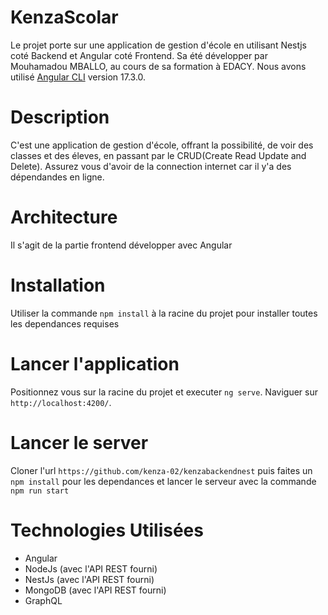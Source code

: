 # KenzaScolar
Le projet porte sur une application de gestion d'école en utilisant Nestjs coté Backend et Angular coté Frontend.
Sa été développer par Mouhamadou MBALLO, au cours de sa formation à EDACY.
Nous avons utilisé [Angular CLI](https://github.com/angular/angular-cli) version 17.3.0.

# Description
C'est une application de gestion d'école, offrant la possibilité, de voir des classes et des éleves, en passant par le CRUD(Create Read Update and Delete).
Assurez vous d'avoir de la connection internet car il y'a des dépendandes en ligne.
# Architecture 
Il s'agit de la partie frontend développer avec Angular 
 
# Installation
 Utiliser la commande `npm install`  à la racine du projet pour installer toutes les dependances requises


# Lancer l'application
Positionnez vous sur la racine du projet et executer `ng serve`. Naviguer sur `http://localhost:4200/`. 

# Lancer le server 
Cloner l'url `https://github.com/kenza-02/kenzabackendnest` puis faites un `npm install` pour les dependances et lancer le serveur avec 
la commande `npm run start`

# Technologies Utilisées
- Angular
- NodeJs (avec l'API REST fourni) 
- NestJs (avec l'API REST fourni) 
- MongoDB (avec l'API REST fourni) 
- GraphQL


